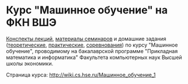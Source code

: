 # Курс "Машинное обучение" на ФКН ВШЭ

[Конспекты лекций](2016-fall/lecture-notes), [материалы семинаров](2016-fall/seminars) и домашние задания ([теоретические](2016-fall/homeworks-theory), [практические](2016-fall/homeworks-practice), [соревнования](2016-fall/contests)) по курсу "Машинное обучение", проводимому на бакалаврской программе "Прикладная математика и информатика" Факультета компьютерных наук Высшей школы экономики.

Страница курса: http://wiki.cs.hse.ru/Машинное_обучение_1


